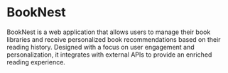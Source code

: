 # BookNest
BookNest is a web application that allows users to manage their book libraries and receive personalized book recommendations based on their reading history. Designed with a focus on user engagement and personalization, it integrates with external APIs to provide an enriched reading experience.
